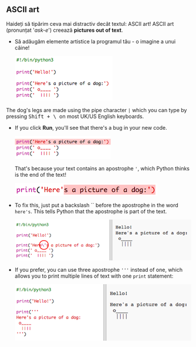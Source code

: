 ## ASCII art

Haideți să tipărim ceva mai distractiv decât textul: ASCII art! ASCII art (pronunțat '*ask-e*') creează **pictures out of text**.

+ Să adăugăm elemente artistice la programul tău - o imagine a unui câine!
    
    ![screenshot](images/me-dog.png)

The dog's legs are made using the pipe character `|` which you can type by pressing <kbd>Shift + \ </kbd> on most UK/US English keyboards.

+ If you click **Run**, you'll see that there's a bug in your new code.
    
    ![screenshot](images/me-dog-bug.png)
    
    That's because your text contains an apostrophe `'`, which Python thinks is the end of the text!
    
    ![screenshot](images/me-dog-quote.png)

+ To fix this, just put a backslash `` before the apostrophe in the word `here's`. This tells Python that the apostrophe is part of the text.
    
    ![screenshot](images/me-dog-bug-fix.png)

+ If you prefer, you can use three apostrophe `'''` instead of one, which allows you to print multiple lines of text with one `print` statement:
    
    ![screenshot](images/me-dog-triple-quote.png)